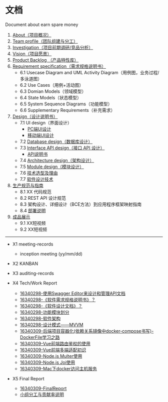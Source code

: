 # 文档
Document about earn spare money

1. [About（项目概况）]()
2. [Team profile（团队组建与分工）](document/TeamProfile.md)
3. [Investigation（项目前期调研/竞品分析）]()
4. [Vision（项目愿景）]()
5. [Product Backlog （产品特性库）]()
6. [Requirement specification（需求规格说明书）](document/SRS.md)
    - 6.1 Usecase Diagram and UML Activity Diagram（用例图，业务过程/多泳道图）
    - 6.2 Use Cases（用例+活动图）
    - 6.3 Domian Models（领域模型）
    - 6.4 State Models（状态模型）
    - 6.5 System Sequence Diagrams（功能模型）
    - 6.6 Supplementary Requirements（补充需求）
7. [Design（设计说明书）](document/SoftwareDesign/SD.md)
    - 7.1 UI design（界面设计）
        - [PC端UI设计](document/SoftwareDesign/UIdesignPC.md)
        - [移动端UI设计](document/SoftwareDesign/UIdesignMobile.md)
    - 7.2 [Database design（数据库设计）](pics/SD/ER.png)
    - 7.3 [Interface API design（接口 API 设计）](document/SoftwareDesign/APIdesign.md)
        - [API说明书]()
    - 7.4 [Architecture design（架构设计）](document/SoftwareDesign/架构设计.md)
    - 7.5 [Module design（模块设计）](pics/SD/ModuleDesign.png)
    - 7.6 [技术选型及理由](document/SoftwareDesign/技术选型及理由.md)
    - 7.7 [软件设计技术](document/SoftwareDesign/软件设计技术.md)
8. [生产规范与指南]()
    - 8.1 XX 代码规范
    - 8.2 REST API 设计规范
    - 8.3 架构设计、详细设计（BCE方法）到应用程序框架映射指南
    - 8.4 [部署说明](document/部署文档.md)
9. [成品展示]()
    - 9.1 XX短视频
    - 9.2 XX短视频

---
- X1 meeting-records
    - inception meeting (yy/mm/dd)
- X2 KANBAN
- X3 auditing-records
- X4 Tech/Work Report
    - [16340298-使用Swagger Editor来设计和管理API文档](https://clearloveh.github.io/2019/06/23/SystemAnalysisandDesign-SwaggerEditor/)
    - [16340298-《软件需求规格说明书》？](https://clearloveh.github.io/2019/06/24/SystemAnalysisandDesign-SRS/)
    - [16340298-《软件设计文档》？](https://clearloveh.github.io/2019/06/25/SystemAnalysisandDesign-SD/)
    - [16340298-功能模块划分](https://clearloveh.github.io/2019/06/26/SystemAnalysisandDesign-ModuleDesign/)
    - [16340298-软件架构](https://clearloveh.github.io/2019/06/27/SystemAnalysisandDesign-ArchitectureDesign/)
    - [16340298-设计模式——MVVM](https://clearloveh.github.io/2019/06/28/SystemAnalysisandDesign-MVVM/)
    - [16340309-后端项目容器化(依赖关系镜像中docker-compose书写)-DockerFile学习之路](https://zhongwq.github.io/SystemAnalysis/%E5%90%8E%E7%AB%AF%E9%A1%B9%E7%9B%AE%E5%AE%B9%E5%99%A8%E5%8C%96(%E4%BE%9D%E8%B5%96%E5%85%B3%E7%B3%BB%E9%95%9C%E5%83%8F%E4%B8%ADdocker-compose%E4%B9%A6%E5%86%99)-DockerFile%E5%AD%A6%E4%B9%A0%E4%B9%8B%E8%B7%AF/)
    - [16340309-Vue前端路由鉴权的使用](https://zhongwq.github.io/SystemAnalysis/Vue%E5%89%8D%E7%AB%AF%E8%B7%AF%E7%94%B1%E9%89%B4%E6%9D%83%E7%9A%84%E4%BD%BF%E7%94%A8/)
    - [16340309-Vue前端多端适配初识](https://zhongwq.github.io/SystemAnalysis/%E5%89%8D%E7%AB%AF%E5%A4%9A%E7%AB%AF%E9%80%82%E9%85%8D%E5%88%9D%E8%AF%86/)
    - [16340309-Node.js Multer使用](https://zhongwq.github.io/SystemAnalysis/Node.js%20Multer%E4%BD%BF%E7%94%A8/)
    - [16340309-Node.js Joi使用](https://zhongwq.github.io/SystemAnalysis/Node.js%20joi%E4%BD%BF%E7%94%A8/)
    - [16340309-Mac下docker访问主机服务](https://zhongwq.github.io/SystemAnalysis/Mac%E4%B8%8Bdocker%E8%AE%BF%E9%97%AE%E4%B8%BB%E6%9C%BA%E6%9C%8D%E5%8A%A1/)



- X5 Final Report
    - [16340309-FinalReport](document/16340309-FinalReport.md)
    - [小组分工与贡献率说明](document/小组分工与贡献率说明.md)

